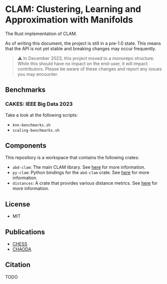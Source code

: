 # CLAM: Clustering, Learning and Approximation with Manifolds

The Rust implementation of CLAM.

As of writing this document, the project is still in a pre-1.0 state.
This means that the API is not yet stable and breaking changes may occur frequently.

> :warning: In December 2023, this project moved to a monorepo structure.
> While this should have no impact on the end-user, it will impact contributors.
> Please be aware of these changes and report any issues you may encounter.

## Benchmarks

### CAKES: IEEE Big Data 2023

Take a look at the following scripts:

- `knn-benchmarks.sh`
- `scaling-benchmarks.sh`

## Components

This repository is a workspace that contains the following crates:

- `abd-clam`: The main CLAM library. See [here](abd-clam/README.md) for more information.
- `py-clam`: Python bindings for the `abd-clam` crate. See [here](py-clam/README.md) for more information.
- `distances`: A crate that provides various distance metrics. See [here](distances/README.md) for more information.

## License

- MIT

## Publications

- [CHESS](https://arxiv.org/abs/1908.08551)
- [CHAODA](https://arxiv.org/abs/2103.11774)

## Citation

TODO
